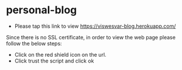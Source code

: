 # personal-blog
- Please tap this link to view
https://viswesvar-blog.herokuapp.com/

Since there is no SSL certificate, in order to view the web page please follow the below steps:
- Click on the red shield icon on the url.
- Click trust the script and click ok 
